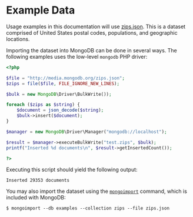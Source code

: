 # Example Data

Usage examples in this documentation will use
[zips.json](http://media.mongodb.org/zips.json). This is a dataset comprised of
United States postal codes, populations, and geographic locations.

Importing the dataset into MongoDB can be done in several ways. The following
examples uses the low-level `mongodb` PHP driver:

```php
<?php

$file = "http://media.mongodb.org/zips.json";
$zips = file($file, FILE_IGNORE_NEW_LINES);

$bulk = new MongoDB\Driver\BulkWrite());

foreach ($zips as $string) {
    $document = json_decode($string);
    $bulk->insert($document);
}

$manager = new MongoDB\Driver\Manager("mongodb://localhost");

$result = $manager->executeBulkWrite("test.zips", $bulk);
printf("Inserted %d documents\n", $result->getInsertedCount());

?>
```

Executing this script should yield the following output:

```
Inserted 29353 documents
```

You may also import the dataset using the
[`mongoimport`](http://docs.mongodb.org/manual/reference/program/mongoimport/)
command, which is included with MongoDB:

```
$ mongoimport --db examples --collection zips --file zips.json
```
